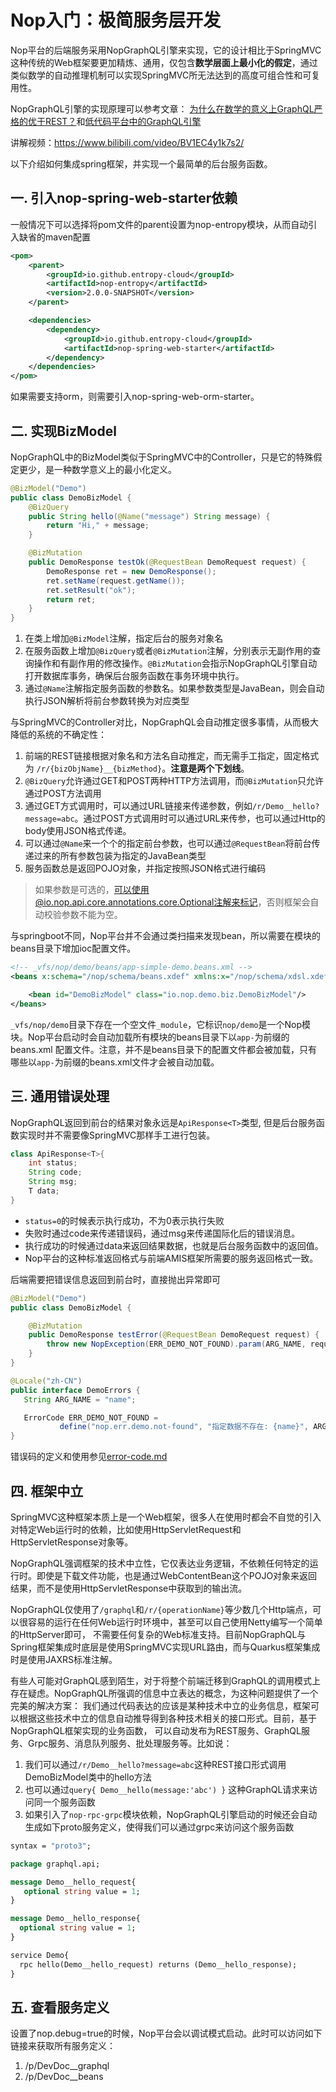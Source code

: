 # Nop入门：极简服务层开发

Nop平台的后端服务采用NopGraphQL引擎来实现，它的设计相比于SpringMVC这种传统的Web框架要更加精炼、通用，仅包含**数学层面上最小化的假定**，通过类似数学的自动推理机制可以实现SpringMVC所无法达到的高度可组合性和可复用性。

NopGraphQL引擎的实现原理可以参考文章： [为什么在数学的意义上GraphQL严格的优于REST？](https://zhuanlan.zhihu.com/p/678597287)和[低代码平台中的GraphQL引擎](https://zhuanlan.zhihu.com/p/589565334)

讲解视频：https://www.bilibili.com/video/BV1EC4y1k7s2/

以下介绍如何集成spring框架，并实现一个最简单的后台服务函数。

## 一. 引入nop-spring-web-starter依赖

一般情况下可以选择将pom文件的parent设置为nop-entropy模块，从而自动引入缺省的maven配置

```xml
<pom>
    <parent>
        <groupId>io.github.entropy-cloud</groupId>
        <artifactId>nop-entropy</artifactId>
        <version>2.0.0-SNAPSHOT</version>
    </parent>

    <dependencies>
        <dependency>
            <groupId>io.github.entropy-cloud</groupId>
            <artifactId>nop-spring-web-starter</artifactId>
        </dependency>
    </dependencies>
</pom>
```

如果需要支持orm，则需要引入nop-spring-web-orm-starter。

## 二. 实现BizModel

NopGraphQL中的BizModel类似于SpringMVC中的Controller，只是它的特殊假定更少，是一种数学意义上的最小化定义。

```java
@BizModel("Demo")
public class DemoBizModel {
    @BizQuery
    public String hello(@Name("message") String message) {
        return "Hi," + message;
    }

    @BizMutation
    public DemoResponse testOk(@RequestBean DemoRequest request) {
        DemoResponse ret = new DemoResponse();
        ret.setName(request.getName());
        ret.setResult("ok");
        return ret;
    }
}
```

1. 在类上增加`@BizModel`注解，指定后台的服务对象名
2. 在服务函数上增加`@BizQuery`或者`@BizMutation`注解，分别表示无副作用的查询操作和有副作用的修改操作。`@BizMutation`会指示NopGraphQL引擎自动打开数据库事务，确保后台服务函数在事务环境中执行。
3. 通过`@Name`注解指定服务函数的参数名。如果参数类型是JavaBean，则会自动执行JSON解析将前台参数转换为对应类型

与SpringMVC的Controller对比，NopGraphQL会自动推定很多事情，从而极大降低的系统的不确定性：

1. 前端的REST链接根据对象名和方法名自动推定，而无需手工指定，固定格式为 `/r/{bizObjName}__{bizMethod}`。**注意是两个下划线**。
2. `@BizQuery`允许通过GET和POST两种HTTP方法调用，而`@BizMutation`只允许通过POST方法调用
3. 通过GET方式调用时，可以通过URL链接来传递参数，例如`/r/Demo__hello?message=abc`。通过POST方式调用时可以通过URL来传参，也可以通过Http的body使用JSON格式传递。
4. 可以通过`@Name`来一个个的指定前台参数，也可以通过`@RequestBean`将前台传递过来的所有参数包装为指定的JavaBean类型
5. 服务函数总是返回POJO对象，并指定按照JSON格式进行编码

> 如果参数是可选的，可以使用@io.nop.api.core.annotations.core.Optional注解来标记，否则框架会自动校验参数不能为空。

与springboot不同，Nop平台并不会通过类扫描来发现bean，所以需要在模块的beans目录下增加ioc配置文件。

```xml
<!-- _vfs/nop/demo/beans/app-simple-demo.beans.xml -->
<beans x:schema="/nop/schema/beans.xdef" xmlns:x="/nop/schema/xdsl.xdef">

    <bean id="DemoBizModel" class="io.nop.demo.biz.DemoBizModel"/>
</beans>
```

`_vfs/nop/demo`目录下存在一个空文件`_module`，它标识`nop/demo`是一个Nop模块。Nop平台启动时会自动加载所有模块的beans目录下以`app-`为前缀的beans.xml
配置文件。注意，并不是beans目录下的配置文件都会被加载，只有哪些以`app-`为前缀的beans.xml文件才会被自动加载。

## 三. 通用错误处理

NopGraphQL返回到前台的结果对象永远是`ApiResponse<T>`类型, 但是后台服务函数实现时并不需要像SpringMVC那样手工进行包装。

```java
class ApiResponse<T>{
    int status;
    String code;
    String msg;
    T data;
}
```

* `status=0`的时候表示执行成功，不为0表示执行失败
* 失败时通过code来传递错误码，通过msg来传递国际化后的错误消息。
* 执行成功的时候通过data来返回结果数据，也就是后台服务函数中的返回值。
* Nop平台的这种标准返回格式与前端AMIS框架所需要的服务返回格式一致。

后端需要把错误信息返回到前台时，直接抛出异常即可

```java
@BizModel("Demo")
public class DemoBizModel {

    @BizMutation
    public DemoResponse testError(@RequestBean DemoRequest request) {
        throw new NopException(ERR_DEMO_NOT_FOUND).param(ARG_NAME, request.getName());
    }
}

@Locale("zh-CN")
public interface DemoErrors {
   String ARG_NAME = "name";

   ErrorCode ERR_DEMO_NOT_FOUND =
           define("nop.err.demo.not-found", "指定数据不存在: {name}", ARG_NAME);
}
```

错误码的定义和使用参见[error-code.md](https://gitee.com/canonical-entropy/nop-entropy/blob/master/docs/dev-guide/error-code.md)

## 四. 框架中立

SpringMVC这种框架本质上是一个Web框架，很多人在使用时都会不自觉的引入对特定Web运行时的依赖，比如使用HttpServletRequest和HttpServletResponse对象等。

NopGraphQL强调框架的技术中立性，它仅表达业务逻辑，不依赖任何特定的运行时。即使是下载文件功能，也是通过WebContentBean这个POJO对象来返回结果，而不是使用HttpServletResponse中获取到的输出流。

NopGraphQL仅使用了`/graphql`和`/r/{operationName}`等少数几个Http端点，可以很容易的运行在任何Web运行时环境中，甚至可以自己使用Netty编写一个简单的HttpServer即可，
不需要任何复杂的Web标准支持。目前NopGraphQL与Spring框架集成时底层是使用SpringMVC实现URL路由，而与Quarkus框架集成时是使用JAXRS标准注解。

有些人可能对GraphQL感到陌生，对于将整个前端迁移到GraphQL的调用模式上存在疑虑。NopGraphQL所强调的信息中立表达的概念，为这种问题提供了一个完美的解决方案：
我们通过代码表达的应该是某种技术中立的业务信息，框架可以根据这些技术中立的信息自动推导得到各种技术相关的接口形式。目前，基于NopGraphQL框架实现的业务函数，
可以自动发布为REST服务、GraphQL服务、Grpc服务、消息队列服务、批处理服务等。比如说：

1. 我们可以通过`/r/Demo__hello?message=abc`这种REST接口形式调用DemoBizModel类中的hello方法
2. 也可以通过`query{ Demo__hello(message:'abc') }` 这种GraphQL请求来访问同一个服务函数
3. 如果引入了`nop-rpc-grpc`模块依赖，NopGraphQL引擎启动的时候还会自动生成如下proto服务定义，使得我们可以通过grpc来访问这个服务函数

```protobuf
syntax = "proto3";

package graphql.api;

message Demo__hello_request{
   optional string value = 1;
}

message Demo__hello_response{
  optional string value = 1;
}

service Demo{
  rpc hello(Demo__hello_request) returns (Demo__hello_response);
}
```

## 五. 查看服务定义

设置了nop.debug=true的时候，Nop平台会以调试模式启动。此时可以访问如下链接来获取所有服务定义：

1. /p/DevDoc\_\_graphql
2. /p/DevDoc\_\_beans
